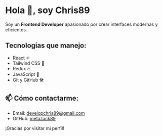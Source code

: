 # Hola 👋, soy Chris89

Soy un **Frontend Developer** apasionado por crear interfaces modernas y eficientes.

## Tecnologías que manejo:
- React ⚛️
- Tailwind CSS 🎨
- Redux 🔥
- JavaScript 🚀
- Git y GitHub 🛠️

## 📫 Cómo contactarme:
- Email: developchris89@gmail.com
- GitHub: [metazack89](https://github.com/metazack89)

¡Gracias por visitar mi perfil!
